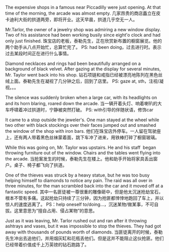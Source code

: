 The expensive shops in a famous near Piccadilly were just opening. At that time of the morning, the arcade was almost empty.
几家昂贵的商店矗立在皮卡迪利大街的拱道两旁，即将开业。这天早晨，拱道几乎空无一人。



Mr.Tarlor, the owner of a jewelry shop was admiring a new window display. Two of his assistance had been working busily since eight'o clock and had only just finished.
珠宝店的老板，泰勒先生，正在欣赏新布置的橱窗展览。他的两个助手从八点开始忙，总算忙完了。
PS: had been doing，过去进行时。表示过去某段时间正在进行什么事情。



Diamond necklaces and rings had been beautifully arranged on a background of black velvet. After gazing at the display for several minutes, Mr. Taylor went back into his shop.
钻石项链和戒指已经被漂亮地陈列在黑色丝绒上面。泰勒先生在凝视了几分钟之后，回到了店里。
PS: gaze at, sth，注视/凝视。。。



The silence was suddenly broken when a large car, with its headlights on and its horn blaring, roared down the arcade.
当一辆开着头灯、响着喇叭的大车呼啸着冲过拱道时，宁静被突然打破。
PS: with引导的伴随状语，修饰car



It came to a stop outside the jeweler's. One man stayed at the wheel while two other with black stockings over their faces jumped out and smashed the window of the shop with iron bars.
他们在珠宝店外停车。一人留在驾驶座上，还有两人带着黑色丝袜蒙着面，跳下车冲了进来，用铁棒打碎了橱窗玻璃。



While this was going on, Mr. Taylor was upstairs. He and his staff  began throwing furniture out of the window. Chairs and the tables went flying into the arcade.
当抢案发生的时候，泰勒先生在楼上。他和助手开始将家具丢出窗户。桌子、椅子都飞向了拱道。



One of the thieves was struck by a heavy statue, but he was too busy helping himself to diamonds to notice any pain. The raid was all over in three minutes, for the man scrambled back into the car and it moved off at a fantastic speed.
其中一名匪徒被一尊很重的雕像砸中，但是他太沉迷抢劫宝石，根本不管有多痛。这起抢劫只持续了三分钟，因为抢匪都悻悻地跑回了车上，并以惊人的速度逃离了。
PS：help oneself to/doing...，沉迷某物/做某事，不可自拔。这里意思为“擅自占用、侵占某物”的意思。



Just as it was leaving, Mr. Tarlor rushed out and ran after it throwing ashtrays and vases, but it was impossible to stop the thieves. They had got away with thousands of pounds worth of diamonds.
当匪徒离开的时候，泰勒先生冲出去追他们，并用烟灰缸和花瓶丢他们。但是这并不能阻止这伙抢匪。他们已经带着价值成千上万英镑的钻石跑路了。

    
 